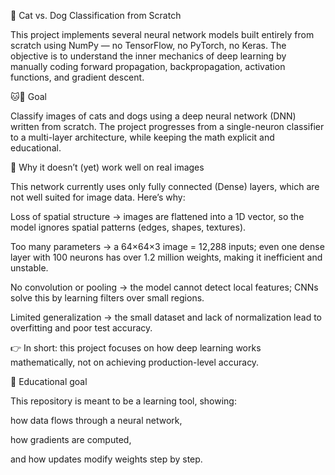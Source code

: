 🧠 Cat vs. Dog Classification from Scratch

This project implements several neural network models built entirely from scratch using NumPy — no TensorFlow, no PyTorch, no Keras.
The objective is to understand the inner mechanics of deep learning by manually coding forward propagation, backpropagation, activation functions, and gradient descent.

🐱🐶 Goal

Classify images of cats and dogs using a deep neural network (DNN) written from scratch.
The project progresses from a single-neuron classifier to a multi-layer architecture, while keeping the math explicit and educational.

🚧 Why it doesn’t (yet) work well on real images

This network currently uses only fully connected (Dense) layers, which are not well suited for image data.
Here’s why:

Loss of spatial structure → images are flattened into a 1D vector, so the model ignores spatial patterns (edges, shapes, textures).

Too many parameters → a 64×64×3 image = 12,288 inputs; even one dense layer with 100 neurons has over 1.2 million weights, making it inefficient and unstable.

No convolution or pooling → the model cannot detect local features; CNNs solve this by learning filters over small regions.

Limited generalization → the small dataset and lack of normalization lead to overfitting and poor test accuracy.

👉 In short: this project focuses on how deep learning works mathematically, not on achieving production-level accuracy.

🧩 Educational goal

This repository is meant to be a learning tool, showing:

how data flows through a neural network,

how gradients are computed,

and how updates modify weights step by step.
